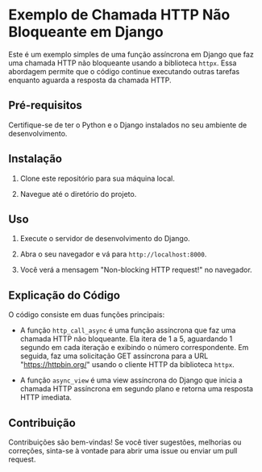 # Exemplo de Chamada HTTP Não Bloqueante em Django

Este é um exemplo simples de uma função assíncrona em Django que faz uma chamada HTTP não bloqueante usando a biblioteca `httpx`. Essa abordagem permite que o código continue executando outras tarefas enquanto aguarda a resposta da chamada HTTP.

## Pré-requisitos

Certifique-se de ter o Python e o Django instalados no seu ambiente de desenvolvimento.

## Instalação

1. Clone este repositório para sua máquina local.

2. Navegue até o diretório do projeto.

## Uso

1. Execute o servidor de desenvolvimento do Django.

2. Abra o seu navegador e vá para `http://localhost:8000`.

3. Você verá a mensagem "Non-blocking HTTP request!" no navegador.

## Explicação do Código

O código consiste em duas funções principais:

- A função `http_call_async` é uma função assíncrona que faz uma chamada HTTP não bloqueante. Ela itera de 1 a 5, aguardando 1 segundo em cada iteração e exibindo o número correspondente. Em seguida, faz uma solicitação GET assíncrona para a URL "https://httpbin.org/" usando o cliente HTTP da biblioteca `httpx`.

- A função `async_view` é uma view assíncrona do Django que inicia a chamada HTTP assíncrona em segundo plano e retorna uma resposta HTTP imediata.

## Contribuição

Contribuições são bem-vindas! Se você tiver sugestões, melhorias ou correções, sinta-se à vontade para abrir uma issue ou enviar um pull request.
